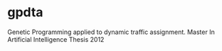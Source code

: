 gpdta
=====

Genetic Programming applied to dynamic traffic assignment. Master In Artificial Intelligence Thesis 2012
